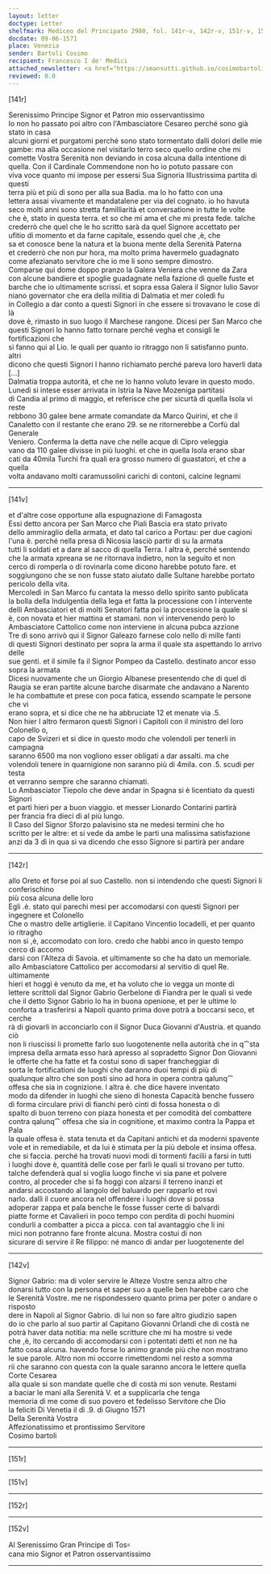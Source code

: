 ```yaml
---
layout: letter
doctype: Letter
shelfmark: Mediceo del Principato 2980, fol. 141r-v, 142r-v, 151r-v, 152r-v
docdate: 09-06-1571
place: Venezia
sender: Bartoli Cosimo
recipient: Francesco I de' Medici
attached_newsletter: <a href="https://smansutti.github.io/cosimobartoli/texts/3081_025/">3081_025</a>
reviewed: 0.0
---
```


[141r]  
  
  
Serenissimo Principe Signor et Patron mio osservantissimo  
Io non ho passato poi altro con l'Ambasciatore Cesareo perché sono già stato in casa  
alcuni giorni et purgatomi perché sono stato tormentato dalli dolori delle mie  
gambe: ma alla occasione nel visitarlo terro seco quello ordine che mi  
comette Vostra Serenità non deviando in cosa alcuna dalla intentione di  
quella. Con il Cardinale Commendone non ho io potuto passare con  
viva voce quanto mi impose per essersi Sua Signoria Illustrissima partita di questi  
terra più et più dì sono per alla sua Badia. ma lo ho fatto con una  
lettera assai vivamente et mandatalene per via del cognato. io ho havuta  
seco molti anni sono stretta familliarità et conversatione in tutte le volte  
che è, stato in questa terra. et so che mi ama et che mi presta fede. talche  
crederrò che quel che le ho scritto sarà da quel Signore accettato per  
ufitio di momento et da farne capitale, essendo quel che ,è, che  
sa et conosce bene la natura et la buona mente della Serenità Paterna  
et crederrò che non pur hora, ma molto prima havermelo guadagnato  
come afezianato servitore che io me li sono sempre dimostro.  
Comparse qui dome doppo pranzo la Galera Veniera che venne da Zara  
con alcune bandiere et spoglie guadagnate nella fazione di quelle fuste et  
barche che io ultimamente scrissi. et sopra essa Galera il Signor Iulio Savor  
niano governator che era della militia di Dalmatia et mer coledì fu  
in Collegio a dar conto a questi Signori in che essere si trovavano le cose di là  
dove è, rimasto in suo luogo il Marchese rangone. Dicesi per San Marco che  
questi Signori lo hanno fatto tornare perché vegha et consigli le fortificazioni che  
si fanno qui al Lio. le quali per quanto io ritraggo non li satisfanno punto. altri  
dicono che questi Signori l hanno richiamato perché pareva loro haverli data [...]  
Dalmatia troppa autorità, et che ne lo hanno voluto levare in questo modo.  
Lunedì si intese esser arrivata in Istria la Nave Mozeniga partitasi  
di Candia al primo di maggio, et referisce che per sicurtà di quella Isola vi reste  
rebbono 30 galee bene armate comandate da Marco Quirini, et che il  
Canaletto con il restante che erano 29. se ne ritornerebbe a Corfù dal Generale  
Veniero. Conferma la detta nave che nelle acque di Cipro veleggia  
vano da 110 galee divisse in più luoghi. et che in quella Isola erano sbar  
cati da 40mila Turchi fra quali era grosso numero di guastatori, et che a quella  
volta andavano molti caramussolini carichi di contoni, calcine legnami  
  
---  

[141v]  
  
  
et d'altre cose opportune alla espugnazione di Famagosta  
Essi detto ancora per San Marco che Piali Bascia era stato privato  
dello ammiraglio della armata, et dato tal carico a Portau: per due cagioni  
l'una è. perché nella presa di Nicosia lasciò partir di su la armata  
tutti li soldati et a dare al sacco di quella Terra. l altra è, perché sentendo  
che la armata xpreana se ne ritornava indietro, non la seguito et non  
cerco di romperla o di rovinarla come dicono harebbe potuto fare. et  
soggiungono che se non fusse stato aiutato dalle Sultane harebbe portato  
pericolo della vita.  
Mercoledì in San Marco fu cantata la messo dello spirito santo publicata  
la bolla della Indulgentia della lega et fatta la processione con l intervente  
delli Ambasciatori et di molti Senatori fatta poi la processione la quale si  
è, con novata et hier mattina et stamani. non vi intervenendo però lo  
Ambasciatore Cattolico come non interviene in alcuna pubca azzione  
Tre dì sono arrivò qui il Signor Galeazo farnese colo nello di mille fanti  
di questi Signori destinato per sopra la arma il quale sta aspettando lo arrivo delle  
sue genti. et il simile fa il Signor Pompeo da Castello. destinato ancor esso  
sopra la armata  
Dicesi nuovamente che un Giorgio Albanese presentendo che di quel di  
Raugia se eran partite alcune barche disarmate che andavano a Narento  
le ha combattute et prese con poca fatica, essendo scampate le persone che vi  
erano sopra, et si dice che ne ha abbruciate 12 et menate via .5.  
Non hier l altro fermaron questi Signori i Capitoli con il ministro del loro Colonello o,  
capo de Svizeri et si dice in questo modo che volendoli per tenerli in campagna  
saranno 6500 ma non vogliono esser obligati a dar assalti. ma che  
volendoli tenere in quarnigione non saranno più di 4mila. con .5. scudi per testa  
et verranno sempre che saranno chiamati.  
Lo Ambasciator Tiepolo che deve andar in Spagna si è licentiato da questi Signori  
et partì hieri per a buon viaggio. et messer Lionardo Contarini partirà  
per francia fra dieci dì al più lungo.  
Il Caso del Signor Sforzo palavisino sta ne medesi termini che ho  
scritto per le altre: et si vede da ambe le parti una malissima satisfazione  
anzi da 3 dì in qua si va dicendo che esso Signore si partirà per andare  
  
---  

[142r]  
  
  
allo Oreto et forse poi al suo Castello. non si intendendo che questi Signori li conferischino  
più cosa alcuna delle loro  
Egli .è. stato qui parechi mesi per accomodarsi con questi Signori per ingegnere et Colonello  
Che o mastro delle artiglierie. il Capitano Vincentio locadelli, et per quanto io ritragho  
non si ,è, accomodato con loro. credo che habbi anco in questo tempo cerco di accomo  
darsi con l'Alteza di Savoia. et ultimamente so che ha dato un memoriale.  
allo Ambasciatore Cattolico per accomodarsi al servitio di quel Re. ultimamente  
hieri et hoggi è venuto da me, et ha voluto che io vegga un monte di  
lettere scrittoli dal Signor Gabrio Gerbelone di Fiandra per le quali si vede  
che il detto Signor Gabrio lo ha in buona openione, et per le ultime lo  
conforta a trasferirsi a Napoli quanto prima dove potrà a boccarsi seco, et cerche  
rà di giovarli in acconciarlo con il Signor Duca Giovanni d'Austria. et quando ciò  
non li riuscissi li promette farlo suo luogotenente nella autorità che in q⁀sta  
impresa della armata esso harà apresso al sopradetto Signor Don Giovanni  
le offerte che ha fatte et fa costui sono di saper francheggiar di  
sorta le fortificationi de luoghi che daranno duoi tempi di più di  
qualunque altro che son posti sino ad hora in opera contra qalunq⁀  
offesa che sia in cognizione. l altra è. che dice havere inventato  
modo da difender in luoghi che sieno di honesta Capacità benche fussero  
di forma circulare privi di fianchi però cinti di fossa honesta o di  
spalto di buon terreno con piaza honesta et per comodità del combattere  
contra qalunq⁀ offesa che sia in cognitione, et maximo contra la Pappa et Pala  
la quale offesa è. stata tenuta et da Capitani antichi et da moderni spavente  
vole et in remediabile, et da lui è stimata per la più debole et insima offesa.  
che si faccia. perché ha trovati nuovi modi di tormenti facilii a farsi in tutti  
i luoghi dove è, quantità delle cose per farli le quali si trovano per tutto.  
talche defenderà qual si voglia luogo finche vi sia pane et polvere  
contro, al proceder che si fa hoggi con alzarsi il terreno inanzi et  
andarsi accostando al langolo del baluardo per rapparlo et rovi  
narlo. dalli il cuore ancora nel offendere i luoghi dove si possa  
adoperar zappa et pala benche le fosse fusser certe di balvardi  
piatte forme et Cavalieri in poco tempo con perdita di pochi huomini  
condurli a combatter a picca a picca. con tal avantaggio che li ini  
mici non potranno fare fronte alcuna. Mostra costui di non  
sicurare di servire il Re filippo: né manco di andar per luogotenente del  
  
---  

[142v]  
  
  
Signor Gabrio: ma di voler servire le Alteze Vostre senza altro che  
donarsi tutto con la persona et saper suo a quelle ben harebbe caro che  
le Serenità Vostre. me ne rispondessero quanto prima per poter o andare o risposto  
dere in Napoli al Signor Gabrio. di lui non so fare altro giudizio sapen  
do io che parlo al suo partir al Capitano Giovanni Orlandi che di costà ne  
potrà haver data notitia: ma nelle scritture che mi ha mostre si vede  
che ,è, ito cercando di accomodarsi con i potentati detti et non ne ha  
fatto cosa alcuna. havendo forse lo animo grande più che non mostrano  
le sue parole. Altro non mi occorre rimettendomi nel resto a somma  
rii che saranno con questa con la quale saranno ancora le lettere quella Corte Cesarea  
alla quale si son mandate quelle che di costà mi son venute. Restami  
a baciar le mani alla Serenità V. et a supplicarla che tenga  
memoria di me come di suo povero et fedelisso Servitore che Dio  
la feliciti Di Venetia il dì .9. di Giugno 1571  
Della Serenità Vostra  
Affezionatissimo et prontissimo Servitore  
Cosimo bartoli  
  
---  

[151r]  
  
  
  
---  

[151v]  
  
  
  
---  

[152r]  
  
  
  
---  

[152v]  
  
  
Al Serenissimo Gran Principe di Tos꞊  
cana mio Signor et Patron osservantissimo  
  
---  

